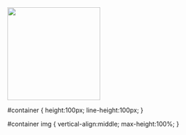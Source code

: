 <div id="container">
    <img style="height:209px" src="https://dg.o-k.repl.co/jit#s">
</div>


#container {
    height:100px;
    line-height:100px;
}

#container img {
    vertical-align:middle;
    max-height:100%;
}

